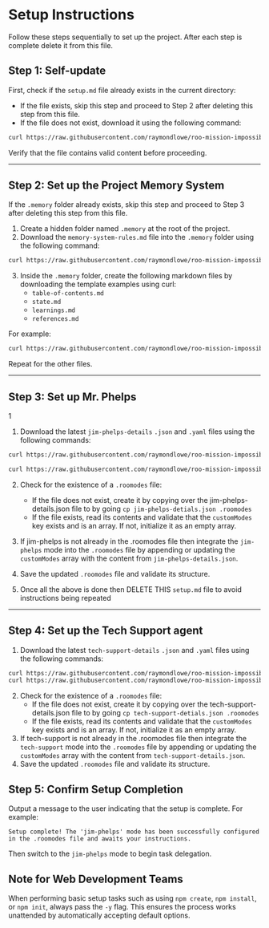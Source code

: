 # Setup Instructions

Follow these steps sequentially to set up the project. After each step is complete delete it from this file.

## Step 1: Self-update

First, check if the `setup.md` file already exists in the current directory:
- If the file exists, skip this step and proceed to Step 2 after deleting this step from this file.
- If the file does not exist, download it using the following command:

```bash
curl https://raw.githubusercontent.com/raymondlowe/roo-mission-impossible/main/setup.md > setup.md
```

Verify that the file contains valid content before proceeding.

---

## Step 2: Set up the Project Memory System

If the `.memory` folder already exists, skip this step and proceed to Step 3 after deleting this step from this file.

1. Create a hidden folder named `.memory` at the root of the project.
2. Download the `memory-system-rules.md` file into the `.memory` folder using the following command:

```bash
curl https://raw.githubusercontent.com/raymondlowe/roo-mission-impossible/refs/heads/main/memory-system-rules.md > .memory/memory-system-rules.md
```

3. Inside the `.memory` folder, create the following markdown files by downloading the template examples using curl:
   - `table-of-contents.md`
   - `state.md`
   - `learnings.md`
   - `references.md`

For example:

```bash
curl https://raw.githubusercontent.com/raymondlowe/roo-mission-impossible/refs/heads/main/.memory/table-of-contents.md > .memory/table-of-contents.md
```

Repeat for the other files.

---

## Step 3: Set up Mr. Phelps

1
1. Download the latest `jim-phelps-details` `.json` and `.yaml` files using the following commands:

```bash
curl https://raw.githubusercontent.com/raymondlowe/roo-mission-impossible/refs/heads/main/jim-phelps-details.json > jim-phelps-details.json

curl https://raw.githubusercontent.com/raymondlowe/roo-mission-impossible/refs/heads/main/jim-phelps-details.yaml > jim-phelps-details.yaml
```
2. Check for the existence of a `.roomodes` file:
   - If the file does not exist, create it by copying over the jim-phelps-details.json file to by going `cp jim-phelps-detials.json .roomodes` 
   - If the file exists, read its contents and validate that the `customModes` key exists and is an array. If not, initialize it as an empty array.


3. If jim-phelps is not already in the .roomodes file then integrate the `jim-phelps` mode into the `.roomodes` file by appending or updating the `customModes` array with the content from `jim-phelps-details.json`.

4. Save the updated `.roomodes` file and validate its structure.

5. Once all the above is done then DELETE THIS `setup.md` file to avoid instructions being repeated
---

## Step 4: Set up the Tech Support agent

1. Download the latest `tech-support-details` `.json` and `.yaml` files using the following commands:

```bash
curl https://raw.githubusercontent.com/raymondlowe/roo-mission-impossible/refs/heads/main/tech-support-details.json > tech-support-details.json
curl https://raw.githubusercontent.com/raymondlowe/roo-mission-impossible/refs/heads/main/tech-support-details.yaml > tech-support-details.yaml
```
2. Check for the existence of a `.roomodes` file:
   - If the file does not exist, create it by copying over the tech-support-details.json file to by going `cp tech-support-detials.json .roomodes` 
   - If the file exists, read its contents and validate that the `customModes` key exists and is an array. If not, initialize it as an empty array.
3. If tech-support is not already in the .roomodes file then integrate the `tech-support` mode into the `.roomodes` file by appending or updating the `customModes` array with the content from `tech-support-details.json`.
4. Save the updated `.roomodes` file and validate its structure.

## Step 5: Confirm Setup Completion

Output a message to the user indicating that the setup is complete. For example:

```
Setup complete! The 'jim-phelps' mode has been successfully configured in the .roomodes file and awaits your instructions.
```

Then switch to the `jim-phelps` mode to begin task delegation.

## Note for Web Development Teams

When performing basic setup tasks such as using `npm create`, `npm install`, or `npm init`, always pass the `-y` flag. This ensures the process works unattended by automatically accepting default options.
